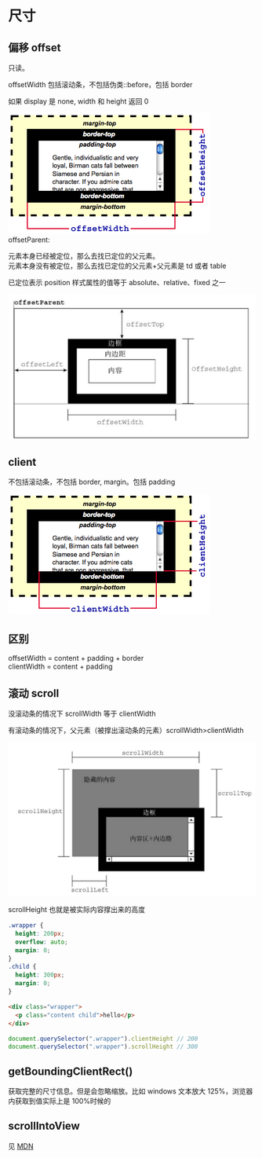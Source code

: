 # 尺寸

## 偏移 offset

只读。

offsetWidth 包括滚动条，不包括伪类::before，包括 border

如果 display 是 none, width 和 height 返回 0

![Image:Dimensions-offset.png](../images/a2fa4f1d4ed273b47f13661786a242cd.png)  
offsetParent:

元素本身已经被定位，那么去找已定位的父元素。  
元素本身没有被定位，那么去找已定位的父元素+父元素是 td 或者 table

已定位表示 position 样式属性的值等于 absolute、relative、fixed 之一

![](../images/6184d71c5f13af3294d480b5fbb2bd0c.png)

## client

不包括滚动条，不包括 border, margin。包括 padding

![Image:Dimensions-client.png](../images/2ea6f5ca837ca8b21e3edacc00bcc193.png)

## 区别

offsetWidth = content + padding + border  
clientWidth = content + padding

## 滚动 scroll

没滚动条的情况下 scrollWidth 等于 clientWidth

有滚动条的情况下，父元素（被撑出滚动条的元素）scrollWidth\>clientWidth

![](../images/b7b387d63986a109167cb3286878b757.png)

scrollHeight 也就是被实际内容撑出来的高度

```css
.wrapper {
  height: 200px;
  overflow: auto;
  margin: 0;
}
.child {
  height: 300px;
  margin: 0;
}
```

```html
<div class="wrapper">
  <p class="content child">hello</p>
</div>
```

```js
document.querySelector(".wrapper").clientHeight // 200
document.querySelector(".wrapper").scrollHeight // 300
```

## getBoundingClientRect()

获取完整的尺寸信息。但是会忽略缩放。比如 windows 文本放大 125%，浏览器内获取到值实际上是 100%时候的

## scrollIntoView

见 [MDN](https://developer.mozilla.org/en-US/docs/Web/API/Element/scrollIntoView)

